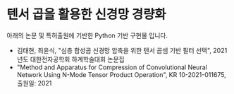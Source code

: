 # 텐서 곱을 활용한 신경망 경량화  
아래의 논문 및 특허출원에 기반한 Python 기반 구현물 입니다. 
- 김태현, 최윤식, "심층 합성곱 신경망 압축을 위한 텐서 곱셈 기반 필터 선택", 2021년도 대한전자공학회 하계학술대회 논문집
- "Method and Apparatus for Compression of Convolutional Neural Network Using N-Mode Tensor Product Operation", KR 10-2021-011675, 출원일: 2021 
